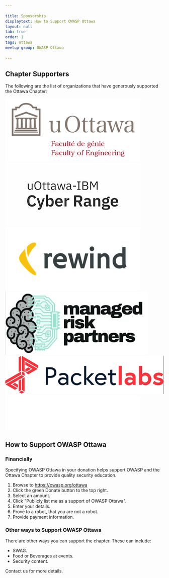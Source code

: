 ```yaml
---

title: Sponsorship
displaytext: How to Support OWASP Ottawa
layout: null
tab: true
order: 1
tags: ottawa
meetup-group: OWASP-Ottawa

---
```


## Chapter Supporters

The following are the list of organizations that have generously supported the Ottawa Chapter:

![UofO Logo](assets/images/supporters/UofOEngineeringLogo.png) ![Cyber Range Logo](assets/images/supporters/uOttawa-IBM_Cyber_Range_logotype_sm_pos_CMYK.jpg) ![Rewind Logo](assets/images/supporters/rewindlogo.png) ![Managed Risk Logo](assets/images/supporters/managed-risk-whitebkgrnd.png) ![PacketLabs Logo](assets/images/supporters/PacketlabsLogo-whitebkgrnd.png) ![Devious Plan Logo](assets/images/supporters/devious-plan-logo-small.png)


## How to Support OWASP Ottawa

### Financially

Specifying OWASP Ottawa in your donation helps support OWASP and the Ottawa Chapter to provide quality security education.

1. Browse to https://owasp.org/ottawa
2. Click the green Donate button to the top right.
3. Select an amount.
4. Click "Publicly list me as a support of OWASP Ottawa".
5. Enter your details.
6. Prove to a robot, that you are not a robot.
7. Provide payment information.

### Other ways to Support OWASP Ottawa

There are other ways you can support the chapter. These can include:

- SWAG.
- Food or Beverages at events.
- Security content.

Contact us for more details.
